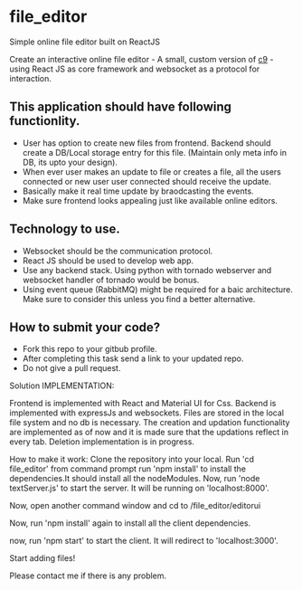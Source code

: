 # file_editor
Simple online file editor built on ReactJS

Create an interactive online file editor - A small, custom version of [c9](https://c9.io/) - using React JS as core framework and websocket as a protocol for interaction.

## This application should have following functionlity.
- User has option to create new files from frontend. Backend should create a DB/Local storage entry for this file. (Maintain only meta info in DB, its upto your design).
- When ever user makes an update to file or creates a file, all the users connected or new user user connected should receive the update.
- Basically make it real time update by braodcasting the events.
- Make sure frontend looks appealing just like available online editors.

## Technology to use.
- Websocket should be the communication protocol.
- React JS should be used to develop web app.
- Use any backend stack. Using python with tornado webserver and websocket handler of tornado would be bonus.
- Using event queue (RabbitMQ) might be required for a baic architecture. Make sure to consider this unless you find a better alternative.

## How to submit your code?
- Fork this repo to your gitbub profile.
- After completing this task send a link to your updated repo.
- Do not give a pull request.



Solution IMPLEMENTATION:

  Frontend is implemented with React and Material UI for Css. 
  Backend is implemented with expressJs and websockets.
  Files are stored in the local file system and no db is necessary.
  The creation and updation functionality are implemented as of now and it is made sure that the updations reflect in every tab.
  Deletion implementation is in progress.
  
  
 How to make it work:
  Clone the repository into your local.
  Run 'cd file_editor' from command prompt
  run 'npm install'  to install the dependencies.It should install all the nodeModules.
  Now, run 'node textServer.js' to start the server. It will be running on 'localhost:8000'.
  
  Now, open another command window and cd to /file_editor/editorui
  
  Now, run 'npm install' again to install all the client dependencies.
  
  now, run 'npm start' to start the client. It will redirect to 'localhost:3000'.
  
  Start adding files!
  
  Please contact me if there is any problem.
